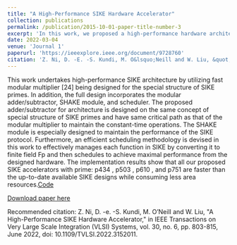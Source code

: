```yaml
---
title: "A High-Performance SIKE Hardware Accelerator"
collection: publications
permalink: /publication/2015-10-01-paper-title-number-3
excerpt: 'In this work, we proposed a high-performance hardware architecture for the SIKE protocol. The architecture includes an improved multiplier based on the high-performance finite field multiplication (HFFM) algorithm which is 15%–20.7% faster than the previous multiplier based on the HFFM algorithm and a unified adder/subtractor with radix 3b . In addition, it also comprises an efficient scheduler strategy that decomposes all the functions of SIKE into finite field Fp and then effectively schedules through optimized multiplication chains for maximal performance. The proposed architecture is synthesized and implemented on Xilinx Virtex-7 FPGA for all the four variants of SIKE having security levels from 1 to 5 and achieved 2.6%–7.8% faster speeds as well as consumed less equivalent number of slices (ENS) than the state-of-the-art designs. In the comparison of area and time (AT), the proposed architecture is 14.2%–34.5% lower than the previous architecture.'
date: 2022-03-04
venue: 'Journal 1'
paperurl: 'https://ieeexplore.ieee.org/document/9728760'
citation: 'Z. Ni, D. -E. -S. Kundi, M. O&lsquo;Neill and W. Liu, &quot;A High-Performance SIKE Hardware Accelerator; in <i>IEEE Transactions on Very Large Scale Integration (VLSI) Systems</i>, vol. 30, no. 6, pp. 803-815, June 2022'
---
```

This work undertakes high-performance SIKE architecture by utilizing fast modular multiplier [24] being designed for the special structure of SIKE primes. In addition, the full design incorporates the modular adder/subtractor, SHAKE module, and scheduler. The proposed adder/subtractor for architecture is designed on the same concept of special structure of SIKE primes and have same critical path as that of the modular multiplier to maintain the constant-time operations. The SHAKE module is especially designed to maintain the performance of the SIKE protocol. Furthermore, an efficient scheduling methodology is devised in this work to effectively manages each function in SIKE by converting it to finite field Fp and then schedules to achieve maximal performance from the designed hardware. The implementation results show that all our proposed SIKE accelerators with prime: p434 , p503 , p610 , and p751 are faster than the up-to-date available SIKE designs while consuming less area resources.[Code](https://github.com/ZiyingN/SIKE_Verilog)

[Download paper here](http://academicpages.github.io/files/paper3.pdf)

Recommended citation: Z. Ni, D. -e. -S. Kundi, M. O’Neill and W. Liu, "A High-Performance SIKE Hardware Accelerator," in IEEE Transactions on Very Large Scale Integration (VLSI) Systems, vol. 30, no. 6, pp. 803-815, June 2022, doi: 10.1109/TVLSI.2022.3152011.
